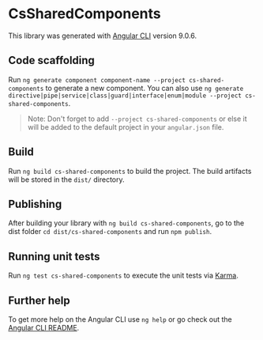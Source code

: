 # CsSharedComponents

This library was generated with [Angular CLI](https://github.com/angular/angular-cli) version 9.0.6.

## Code scaffolding

Run `ng generate component component-name --project cs-shared-components` to generate a new component. You can also use `ng generate directive|pipe|service|class|guard|interface|enum|module --project cs-shared-components`.
> Note: Don't forget to add `--project cs-shared-components` or else it will be added to the default project in your `angular.json` file. 

## Build

Run `ng build cs-shared-components` to build the project. The build artifacts will be stored in the `dist/` directory.

## Publishing

After building your library with `ng build cs-shared-components`, go to the dist folder `cd dist/cs-shared-components` and run `npm publish`.

## Running unit tests

Run `ng test cs-shared-components` to execute the unit tests via [Karma](https://karma-runner.github.io).

## Further help

To get more help on the Angular CLI use `ng help` or go check out the [Angular CLI README](https://github.com/angular/angular-cli/blob/master/README.md).
